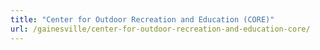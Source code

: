 ```yaml
---
title: "Center for Outdoor Recreation and Education (CORE)"
url: /gainesville/center-for-outdoor-recreation-and-education-core/
---
```

